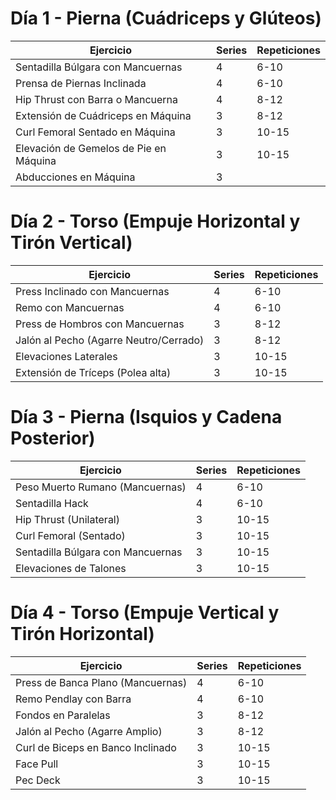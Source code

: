 # Día 1 - Pierna (Cuádriceps y Glúteos)

| Ejercicio                              | Series | Repeticiones |
| -------------------------------------- | ------ | ------------ |
| Sentadilla Búlgara con Mancuernas      | 4      | 6-10         |
| Prensa de Piernas Inclinada            | 4      | 6-10         |
| Hip Thrust con Barra o Mancuerna       | 4      | 8-12         |
| Extensión de Cuádriceps en Máquina     | 3      | 8-12         |
| Curl Femoral Sentado en Máquina        | 3      | 10-15        |
| Elevación de Gemelos de Pie en Máquina | 3      | 10-15        |
| Abducciones en Máquina                 | 3      |              |
# Día 2 - Torso (Empuje Horizontal y Tirón Vertical)

| Ejercicio                              | Series | Repeticiones |
| -------------------------------------- | ------ | ------------ |
| Press Inclinado con Mancuernas         | 4      | 6-10         |
| Remo con Mancuernas                    | 4      | 6-10         |
| Press de Hombros con Mancuernas        | 3      | 8-12         |
| Jalón al Pecho (Agarre Neutro/Cerrado) | 3      | 8-12         |
| Elevaciones Laterales                  | 3      | 10-15        |
| Extensión de Tríceps (Polea alta)      | 3      | 10-15        |
# Día 3 - Pierna (Isquios y Cadena Posterior)
| Ejercicio                         | Series | Repeticiones |
| --------------------------------- | ------ | ------------ |
| Peso Muerto Rumano (Mancuernas)   | 4      | 6-10         |
| Sentadilla Hack                   | 4      | 6-10         |
| Hip Thrust (Unilateral)           | 3      | 10-15        |
| Curl Femoral (Sentado)            | 3      | 10-15        |
| Sentadilla Búlgara con Mancuernas | 3      | 10-15        |
| Elevaciones de Talones            | 3      | 10-15        |
# Día 4 - Torso (Empuje Vertical y Tirón Horizontal)
| Ejercicio                         | Series | Repeticiones |
| --------------------------------- | ------ | ------------ |
| Press de Banca Plano (Mancuernas) | 4      | 6-10         |
| Remo Pendlay con Barra            | 4      | 6-10         |
| Fondos en Paralelas               | 3      | 8-12         |
| Jalón al Pecho (Agarre Amplio)    | 3      | 8-12         |
| Curl de Biceps en Banco Inclinado | 3      | 10-15        |
| Face Pull                         | 3      | 10-15        |
| Pec Deck                          | 3      | 10-15        |
